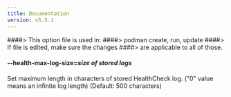 ```yaml
---
title: Documentation
version: v5.5.1
---
```


####> This option file is used in:
####>   podman create, run, update
####> If file is edited, make sure the changes
####> are applicable to all of those.
#### **--health-max-log-size**=*size of stored logs*

Set maximum length in characters of stored HealthCheck log. ("0" value means an infinite log length) (Default: 500 characters)

